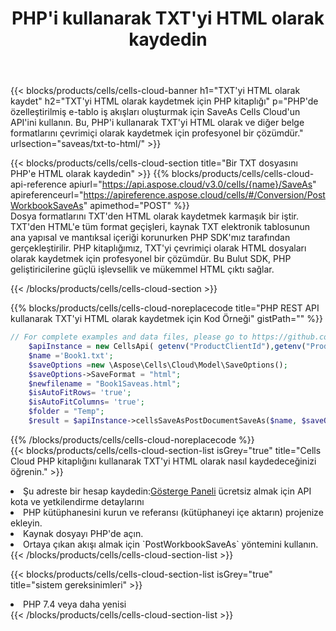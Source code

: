 ﻿---
title:  PHP'i kullanarak TXT'yi HTML olarak kaydedin
description:  TXT formatındaki dosyayı HTML formatındaki dosya olarak kaydetmek için PHP için Aspose.Cells Cloud SDK'yı kullanma.
kwords: Excel, Save TXT as HTML, REST, PHP
howto: How to save TXT as HTML using Aspose.Cells Cloud PHP library.
---
{{< blocks/products/cells/cells-cloud-banner h1="TXT\'yi HTML olarak kaydet" h2="TXT\'yi HTML olarak kaydetmek için PHP kitaplığı" p="PHP\'de özelleştirilmiş e-tablo iş akışları oluşturmak için SaveAs Cells Cloud\'un API\'ini kullanın. Bu, PHP\'i kullanarak TXT\'yi HTML olarak ve diğer belge formatlarını çevrimiçi olarak kaydetmek için profesyonel bir çözümdür." urlsection="saveas/txt-to-html/" >}}

{{< blocks/products/cells/cells-cloud-section title="Bir TXT dosyasını PHP\'e HTML olarak kaydedin" >}}
{{% blocks/products/cells/cells-cloud-api-reference apiurl="https://api.aspose.cloud/v3.0/cells/{name}/SaveAs" apireferenceurl="https://apireference.aspose.cloud/cells/#/Conversion/PostWorkbookSaveAs" apimethod="POST" %}}
<br/>
Dosya formatlarını TXT'den HTML olarak kaydetmek karmaşık bir iştir. TXT'den HTML'e tüm format geçişleri, kaynak TXT elektronik tablosunun ana yapısal ve mantıksal içeriği korunurken PHP SDK'mız tarafından gerçekleştirilir. PHP kitaplığımız, TXT'yi çevrimiçi olarak HTML dosyaları olarak kaydetmek için profesyonel bir çözümdür. Bu Bulut SDK, PHP geliştiricilerine güçlü işlevsellik ve mükemmel HTML çıktı sağlar.

{{< /blocks/products/cells/cells-cloud-section >}}

{{% blocks/products/cells/cells-cloud-noreplacecode title="PHP REST API kullanarak TXT\'yi HTML olarak kaydetmek için Kod Örneği" gistPath="" %}}
  
```php
// For complete examples and data files, please go to https://github.com/aspose-cells-cloud/aspose-cells-cloud-php/
    $apiInstance = new CellsApi( getenv("ProductClientId"),getenv("ProductClientSecret") );
    $name ='Book1.txt';
    $saveOptions =new \Aspose\Cells\Cloud\Model\SaveOptions();
    $saveOptions->SaveFormat = "html";
    $newfilename = "Book1Saveas.html";
    $isAutoFitRows= 'true';
    $isAutoFitColumns= 'true';
    $folder = "Temp";
    $result = $apiInstance->cellsSaveAsPostDocumentSaveAs($name, $saveOptions, $newfilename,$isAutoFitRows, $isAutoFitColumns, $folder);
```
  
{{% /blocks/products/cells/cells-cloud-noreplacecode %}}
<br/>
{{< blocks/products/cells/cells-cloud-section-list isGrey="true" title="Cells Cloud PHP kitaplığını kullanarak TXT\'yi HTML olarak nasıl kaydedeceğinizi öğrenin." >}}
<li> Şu adreste bir hesap kaydedin:<a href="https://dashboard.aspose.cloud/">Gösterge Paneli</a> ücretsiz almak için API kota ve yetkilendirme detaylarını</li>
<li>PHP kütüphanesini kurun ve referansı (kütüphaneyi içe aktarın) projenize ekleyin.</li>
<li>Kaynak dosyayı PHP'de açın.</li>
<li>Ortaya çıkan akışı almak için `PostWorkbookSaveAs` yöntemini kullanın.</li>
{{< /blocks/products/cells/cells-cloud-section-list >}}

{{< blocks/products/cells/cells-cloud-section-list isGrey="true" title="sistem gereksinimleri" >}}
<li>PHP 7.4 veya daha yenisi</li>
{{< /blocks/products/cells/cells-cloud-section-list >}}
